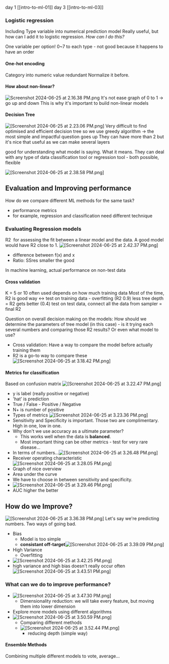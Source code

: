 day 1 [[intro-to-ml-01]]
day 3 [[intro-to-ml-03]]

### Logistic regression
Including Type variable into numerical prediction model
Really useful, but how can I add it to logistic regression.
*How can I do this?*

One variable per option!
0~7 to each type - not good because it happens to have an order
#### One-hot encoding
Category into numeric value
redundant
Normalize it before.

#### How about non-linear?
![Screenshot 2024-06-25 at 2.16.38 PM.png](../d2/images/1.png)
It's not ease graph of 0 to 1 -> go up and down
This is why it's important to build non-linear models
#### Decision Tree 
![[Screenshot 2024-06-25 at 2.23.06 PM.png]](../d2/images/2.png)
Very difficult to find optimised and efficient decision tree
so we use greedy algorithm -> the most simple and impactful question goes up
They can have more than 2 but it's nice that useful as we can make several layers

good for understanding what model is saying. What it means.
They can deal with any type of data
classification tool or regression tool - both possible, flexible

![[Screenshot 2024-06-25 at 2.38.58 PM.png]](../d2/images/3.png)

## Evaluation and Improving performance
How do we compare different ML methods for the same task?
- performance metrics
- for example, regression and classification need different technique
### Evaluating Regression models
R2  for assessing the fit between a linear model and the data.
A good model would have R2 close to 1.
![[Screenshot 2024-06-25 at 2.42.37 PM.png]](../d2/images/4.png)
- difference between f(x) and x
- Ratio: SSres smaller the good

In machine learning, actual performance on non-test data
#### Cross validation
K = 5 or 10 often used
depends on how much training data
Most of the time, R2 is good way
<-> test on training data - overfitting (R2 0.9)
less tree depth = R2 gets better (0.4)
test on test data, connect all the data from sampler = final R2

Question on overall decision making on the models: How should we determine the parameters of tree model (in this case) - is it trying each several numbers and comparing those R2 results? Or even what model to use?

- Cross validation: Have a way to compare the model before actually training them
- R2 is a go-to way to compare these ![[Screenshot 2024-06-25 at 3.18.42 PM.png]](../d2/images/5.png)
#### Metrics for classification
Based on confusion matrix
![[Screenshot 2024-06-25 at 3.22.47 PM.png]](../d2/images/6.png)
- y is label (really positive or negative)
- 'hat' is prediction
- True / False - Positive / Negative
- N+ is number of positive
- Types of metrics ![[Screenshot 2024-06-25 at 3.23.36 PM.png]](../d2/images/7.png)
- Sensitivity and Specificity is important. Those two are complimentary. High in one, low in one.
- Why don't we use accuracy as a ultimate parameter?
	- This works well when the data is **balanced**.
	- Most important thing can be other metrics - test for very rare disease...
- In terms of numbers...![[Screenshot 2024-06-25 at 3.26.48 PM.png]](../d2/images/8.png)
- Receiver operating characteristic![[Screenshot 2024-06-25 at 3.28.05 PM.png]](../d2/images/9.png)
- Graph of nice overview
- Area under the curve
- We have to choose in between sensitivity and specificity. 
- ![[Screenshot 2024-06-25 at 3.29.46 PM.png]](../d2/images/10.png)
- AUC higher the better

## How do we Improve?
![[Screenshot 2024-06-25 at 3.36.38 PM.png]](../d2/images/11.png)
Let's say we're predicting numbers.
Two ways of going bad.
- Bias
	- Model is too simple
	- **consistant off-target**![[Screenshot 2024-06-25 at 3.39.09 PM.png]](../d2/images/12.png)
- High Variance
	- Overfitting
- ![[Screenshot 2024-06-25 at 3.42.25 PM.png]](../d2/images/13.png)
- high variance and high bias doesn't really occur often![[Screenshot 2024-06-25 at 3.43.51 PM.png]](../d2/images/14.png)
### What can we do to improve performance?
- ![[Screenshot 2024-06-25 at 3.47.30 PM.png]](../d2/images/15.png)
	- Dimensionality reduction: we will take every feature, but moving them into lower dimension
- Explore more models using different algorithms
- ![[Screenshot 2024-06-25 at 3.50.59 PM.png]](../d2/images/16.png)
	- Comparing different methods
	- ![[Screenshot 2024-06-25 at 3.52.44 PM.png]](../d2/images/17.png)
		- reducing depth (simple way)
#### Ensemble Methods
Combining multiple different models to vote, average...
